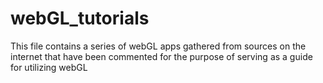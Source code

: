 # webGL_tutorials
This file contains a series of webGL apps gathered from sources on the internet that have been commented for the purpose of serving as a guide for utilizing webGL
